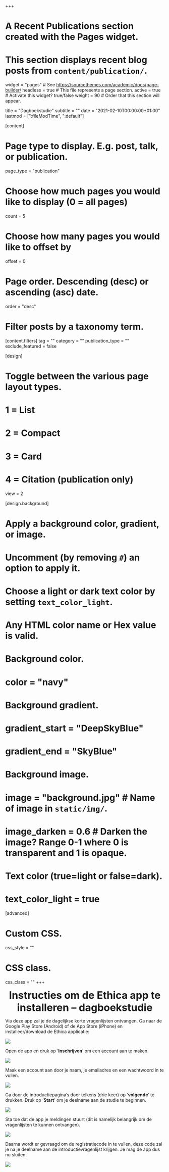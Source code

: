 +++
# A Recent Publications section created with the Pages widget.
# This section displays recent blog posts from `content/publication/`.

widget = "pages"  # See https://sourcethemes.com/academic/docs/page-builder/
headless = true  # This file represents a page section.
active = true  # Activate this widget? true/false
weight = 90  # Order that this section will appear.

title = "Dagboekstudie"
subtitle = ""
date = "2021-02-10T00:00:00+01:00"
lastmod = [":fileModTime", ":default"]

[content]
  # Page type to display. E.g. post, talk, or publication.
  page_type = "publication"
  
  # Choose how much pages you would like to display (0 = all pages)
  count = 5
  
  # Choose how many pages you would like to offset by
  offset = 0

  # Page order. Descending (desc) or ascending (asc) date.
  order = "desc"

  # Filter posts by a taxonomy term.
  [content.filters]
    tag = ""
    category = ""
    publication_type = ""
    exclude_featured = false
  
[design]
  # Toggle between the various page layout types.
  #   1 = List
  #   2 = Compact
  #   3 = Card
  #   4 = Citation (publication only)
  view = 2
  
[design.background]
  # Apply a background color, gradient, or image.
  #   Uncomment (by removing `#`) an option to apply it.
  #   Choose a light or dark text color by setting `text_color_light`.
  #   Any HTML color name or Hex value is valid.
    
  # Background color.
  # color = "navy"
  
  # Background gradient.
  # gradient_start = "DeepSkyBlue"
  # gradient_end = "SkyBlue"
  
  # Background image.
  # image = "background.jpg"  # Name of image in `static/img/`.
  # image_darken = 0.6  # Darken the image? Range 0-1 where 0 is transparent and 1 is opaque.

  # Text color (true=light or false=dark).
  # text_color_light = true  
  
[advanced]
 # Custom CSS. 
 css_style = ""
 
 # CSS class.
 css_class = ""
+++

<font size="6">
<b><center>Instructies om de Ethica app te installeren – dagboekstudie</center></b>
</font>

Via deze app zal je de dagelijkse korte vragenlijsten ontvangen.
Ga naar de Google Play Store (Android) of de App Store (iPhone) en installeer/download de Ethica applicatie:

![](/img/diary/nl/diary1.png)

Open de app en druk op ‘<b>Inschrijven</b>’ om een account aan te maken.

![](/img/diary/nl/diary3.jpg)

Maak een account aan door je naam, je emailadres en een wachtwoord in te vullen.

![](/img/diary/nl/diary4.jpg)

Ga door de introductiepagina’s door telkens (drie keer) op ‘<b>volgende</b>’ te drukken. Druk op ‘<b>Start</b>’ om je deelname aan de studie te beginnen.

![](/img/diary/nl/diary5.png)

Sta toe dat de app je meldingen stuurt (dit is namelijk belangrijk om de vragenlijsten te kunnen ontvangen).

![](/img/diary/nl/diary6.png)

Daarna wordt er gevraagd om de registratiecode in te vullen, deze code zal je na je deelname aan de introductievragenlijst krijgen. Je mag de app dus nu sluiten.

![](/img/diary/nl/diary7.png)